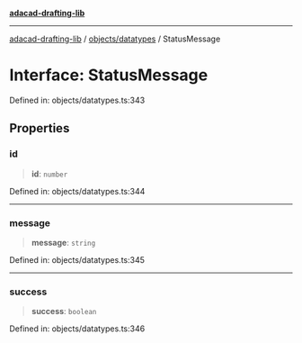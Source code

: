 [**adacad-drafting-lib**](../../../README.md)

***

[adacad-drafting-lib](../../../modules.md) / [objects/datatypes](../README.md) / StatusMessage

# Interface: StatusMessage

Defined in: objects/datatypes.ts:343

## Properties

### id

> **id**: `number`

Defined in: objects/datatypes.ts:344

***

### message

> **message**: `string`

Defined in: objects/datatypes.ts:345

***

### success

> **success**: `boolean`

Defined in: objects/datatypes.ts:346
